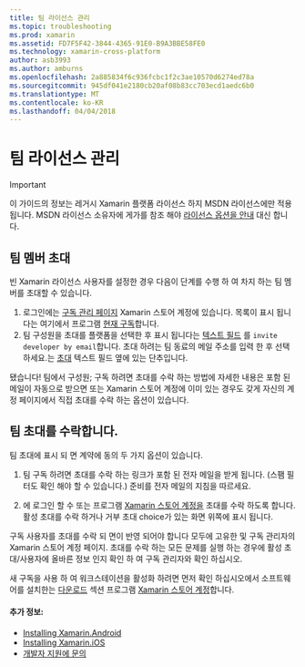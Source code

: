 ```yaml
---
title: 팀 라이선스 관리
ms.topic: troubleshooting
ms.prod: xamarin
ms.assetid: FD7F5F42-3844-4365-91E0-B9A3BBE58FE0
ms.technology: xamarin-cross-platform
author: asb3993
ms.author: amburns
ms.openlocfilehash: 2a885834f6c936fcbc1f2c3ae10570d6274ed78a
ms.sourcegitcommit: 945df041e2180cb20af08b83cc703ecd1aedc6b0
ms.translationtype: MT
ms.contentlocale: ko-KR
ms.lasthandoff: 04/04/2018
---
```

# <a name="team-license-management"></a>팀 라이선스 관리

> [!IMPORTANT]
> 이 가이드의 정보는 레거시 Xamarin 플랫폼 라이선스 하지 MSDN 라이선스에만 적용 됩니다. MSDN 라이선스 소유자에 게가를 참조 해야 [라이선스 옵션을 안내](~/cross-platform/get-started/requirements.md) 대신 합니다.


## <a name="inviting-team-members"></a>팀 멤버 초대
빈 Xamarin 라이선스 사용자를 설정한 경우 다음이 단계를 수행 하 여 차지 하는 팀 멤버를 초대할 수 있습니다.

1.  로그인에는 [구독 관리 페이지](https://store.xamarin.com/account/my/subscription) Xamarin 스토어 계정에 있습니다. 목록이 표시 됩니다는 여기에서 프로그램 [현재 구독](http://screencast.com/t/BdOamw5Z)합니다.
2.  팀 구성원을 초대를 플랫폼을 선택한 후 표시 됩니다는 [텍스트 필드](http://screencast.com/t/APdCrwaN) 를 `invite developer by email`합니다. 초대 하려는 팀 동료의 메일 주소를 입력 한 후 선택 하세요.는 [초대](http://screencast.com/t/vjQAIBpT) 텍스트 필드 옆에 있는 단추입니다.

됐습니다! 팀에서 구성원; 구독 하려면 초대를 수락 하는 방법에 자세한 내용은 포함 된 메일이 자동으로 받으면 또는 Xamarin 스토어 계정에 이미 있는 경우도 갖게 자신의 계정 페이지에서 직접 초대를 수락 하는 옵션이 있습니다.

## <a name="accepting-team-invitations"></a>팀 초대를 수락합니다.
팀 초대에 표시 되 면 계약에 동의 두 가지 옵션이 있습니다.

1.  팀 구독 하려면 초대를 수락 하는 링크가 포함 된 전자 메일을 받게 됩니다. (스팸 필터도 확인 해야 할 수 있습니다.) 준비를 전자 메일의 지침을 따르세요. 

2.  에 로그인 할 수 또는 프로그램 [Xamarin 스토어 계정을](http://store.xamarin.com/account/my/subscription) 초대를 수락 하도록 합니다. 활성 초대를 수락 하거나 거부 초대 choice가 있는 화면 위쪽에 표시 됩니다.

구독 사용자를 초대를 수락 되 면이 반영 되어야 합니다 모두에 고유한 및 구독 관리자의 Xamarin 스토어 계정 페이지. 초대를 수락 하는 모든 문제를 실행 하는 경우에 활성 초대/사용자에 올바른 정보 인지 확인 하 여 구독 관리자와 확인 하십시오.

새 구독을 사용 하 여 워크스테이션을 활성화 하려면 먼저 확인 하십시오에서 소프트웨어를 설치한는 [다운로드](https://store.xamarin.com/account/my/subscription/downloads) 섹션 프로그램 [Xamarin 스토어 계정](http://store.xamarin.com/account/my/subscription)합니다.

#### <a name="additional-information"></a>추가 정보:

-   [Installing Xamarin.Android](~/android/get-started/installation/index.md)
-   [Installing Xamarin.iOS](~/ios/get-started/installation/index.md)
-   [개발자 지원에 문의](http://xamarin.com/support)
